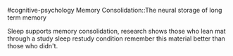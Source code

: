 #cognitive-psychology 
Memory Consolidation::The neural storage of long term memory
<!--SR:!2024-04-09,3,250-->

Sleep supports memory consolidation, research shows those who lean mat through a study sleep restudy condition remember this material better than those who didn't.